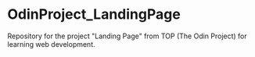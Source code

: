 # OdinProject_LandingPage
Repository for the project "Landing Page" from TOP (The Odin Project) for learning web development.